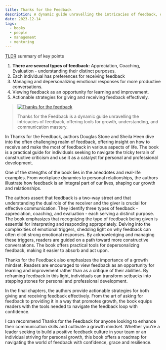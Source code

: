 ```yaml
---
title: Thanks for the Feedback
description: A dynamic guide unravelling the intricacies of feedback, offering tools for growth, understanding, and communication mastery
date: 2023-12-14
tags:
  - books
  - people
  - management
  - mentoring
---
```


<abbr title="Too long; didn't read">TLDR</abbr> summary of key points

1. **There are several types of feedback:** Appreciation, Coaching, Evaluation - understanding their distinct purposes.
2. Each individual has preferences for receiving feedback
3. Managing and depersonalizing emotional responses for more productive conversations.
4. Viewing feedback as an opportunity for learning and improvement.
5. Actionable strategies for giving and receiving feedback effectively.

> [![Thanks for the feedback](https://m.media-amazon.com/images/I/91cqHew+7BL._SY466_.jpg)](https://www.amazon.com.au/Thanks-Feedback-Science-Receiving-Well/dp/0670922633)
>
> Thanks for the Feedback is a dynamic guide unravelling the intricacies of feedback, offering tools for growth, understanding, and communication mastery.

In Thanks for the Feedback, authors Douglas Stone and Sheila Heen dive into the often challenging realm of feedback, offering insight on how to receive and make the most of feedback in various aspects of life. The book is a practical guide for individuals seeking to navigate the tricky terrain of constructive criticism and use it as a catalyst for personal and professional development.

One of the strengths of the book lies in the anecdotes and real-life examples. From workplace dynamics to personal relationships, the authors illustrate how feedback is an integral part of our lives, shaping our growth and relationships.

The authors assert that feedback is a two-way street and that understanding the dual role of the receiver and the giver is crucial for effective communication. They identify three types of feedback - appreciation, coaching, and evaluation - each serving a distinct purpose. The book emphasizes that recognizing the type of feedback being given is essential for interpreting and responding appropriately. Delving into the complexities of emotional triggers, shedding light on why feedback can often elicit strong emotional responses. By acknowledging and managing these triggers, readers are guided on a path toward more constructive conversations. The book offers practical tools for depersonalizing feedback, making it easier to absorb and act upon.

Thanks for the Feedback also emphasizes the importance of a growth mindset. Readers are encouraged to view feedback as an opportunity for learning and improvement rather than as a critique of their abilities. By reframing feedback in this light, individuals can transform setbacks into stepping stones for personal and professional development.

In the final chapters, the authors provide actionable strategies for both giving and receiving feedback effectively. From the art of asking for feedback to providing it in a way that promotes growth, the book equips readers with the tools needed to navigate the feedback loop with confidence.

I can recommend Thanks for the Feedback for anyone looking to enhance their communication skills and cultivate a growth mindset. Whether you're a leader seeking to build a positive feedback culture in your team or an individual striving for personal growth, this book offers a roadmap for navigating the world of feedback with confidence, grace and resilience.
